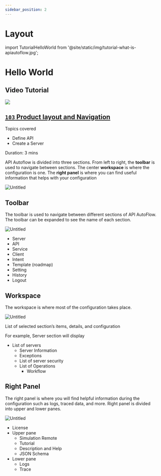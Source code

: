 ```yaml
---
sidebar_position: 2
---
```

# Layout

import TutorialHelloWorld from '@site/static/img/tutorial-what-is-apiautoflow.jpg';

# Hello World

## Video Tutorial

<div class="videoBlock">
    <div class="videoLeft">
        <div class="videoWrapper">
            <a href="../../../../docs/Tutorial/#102-key-concept-installation-and-hello-world"><img src={TutorialHelloWorld} /></a>
        </div>
    </div>
    <div class="videoRight">
        <div class="videoText">
            <a href="../../../../docs/Tutorial/#103-product-layout-and-navigation"><h2><code>103</code> Product layout and Navigation</h2></a>
            <p>Topics covered</p>
                <ul>
                    <li>Define API</li>
                    <li>Create a Server</li>
                </ul>
            <p>Duration:  3 mins</p>
        </div>
    </div>
    <div class="videoClearer"></div>
</div>

API Autoflow is divided into three sections. From left to right, the **toolbar** is used to navigate between sections.  The center **workspace** is where the configuration is one.  The **right panel** is where you can find useful information that helps with your configuration 

![Untitled](Untitled.png)

## Toolbar

The toolbar is used to navigate between different sections of API AutoFlow.  The toolbar can be expanded to see the name of each section.

![Untitled](Untitled%201.png)

- Server
- API
- Service
- Client
- Intent
- Template (roadmap)
- Setting
- History
- Logout

## Workspace

The workspace is where most of the configuration takes place.  

![Untitled](Untitled%202.png)

List of selected section’s items, details, and configuration

For example, Server section will display

- List of servers
    - Server Information
    - Exceptions
    - List of server security
    - List of Operations
        - Workflow

## Right Panel

The right panel is where you will find helpful information during the configuration such as logs, traced data, and more.  Right panel is divided into upper and lower panes. 

![Untitled](Untitled%203.png)

- License
- Upper pane
    - Simulation Remote
    - Tutorial
    - Description and Help
    - JSON Schema
- Lower pane
    - Logs
    - Trace